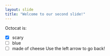 ```yaml
---
layout: slide
title: "Welcome to our second slide!"
---
```

Octocat is:
- [x] scary
- [ ] blue
- [ ] made of cheese
Use the left arrow to go back!
